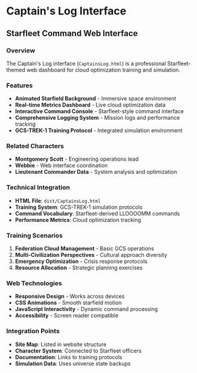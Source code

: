 # Captain's Log Interface
## Starfleet Command Web Interface

### Overview
The Captain's Log interface (`CaptainsLog.html`) is a professional Starfleet-themed web dashboard for cloud optimization training and simulation.

### Features
- **Animated Starfield Background** - Immersive space environment
- **Real-time Metrics Dashboard** - Live cloud optimization data
- **Interactive Command Console** - Starfleet-style command interface
- **Comprehensive Logging System** - Mission logs and performance tracking
- **GCS-TREK-1 Training Protocol** - Integrated simulation environment

### Related Characters
- **Montgomery Scott** - Engineering operations lead
- **Webbie** - Web interface coordination
- **Lieutenant Commander Data** - System analysis and optimization

### Technical Integration
- **HTML File**: `dist/CaptainsLog.html`
- **Training System**: GCS-TREK-1 simulation protocols
- **Command Vocabulary**: Starfleet-derived LLOOOOMM commands
- **Performance Metrics**: Cloud optimization tracking

### Training Scenarios
1. **Federation Cloud Management** - Basic GCS operations
2. **Multi-Civilization Perspectives** - Cultural approach diversity
3. **Emergency Optimization** - Crisis response protocols
4. **Resource Allocation** - Strategic planning exercises

### Web Technologies
- **Responsive Design** - Works across devices
- **CSS Animations** - Smooth starfield motion
- **JavaScript Interactivity** - Dynamic command processing
- **Accessibility** - Screen reader compatible

### Integration Points
- **Site Map**: Listed in website structure
- **Character System**: Connected to Starfleet officers
- **Documentation**: Links to training protocols
- **Simulation Data**: Uses universe state backups 